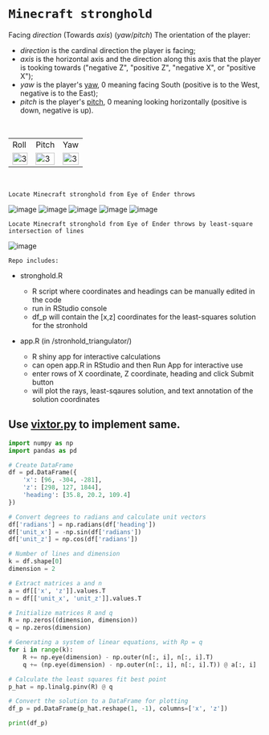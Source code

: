 # `Minecraft stronghold`

<tr>
<td>Facing <i>direction</i> (Towards <i>axis</i>) (<i>yaw</i>/<i>pitch</i>)
</td>
<td>The orientation of the player:
<ul><li><i>direction</i> is the cardinal direction the player is facing;</li>
<li><i>axis</i> is the horizontal axis and the direction along this axis that the player is tooking towards ("negative Z", "positive Z", "negative X", or "positive X");</li>
<li><i>yaw</i> is the player's <a href="https://en.wikipedia.org/wiki/Aircraft_principal_axes" class="extiw" title="wikipedia:Aircraft principal axes">yaw</a>, 0 meaning facing South (positive is to the West, negative is to the East);</li>
<li><i>pitch</i> is the player's <a href="https://en.wikipedia.org/wiki/Aircraft_principal_axes" class="extiw" title="wikipedia:Aircraft principal axes">pitch</a>, 0 meaning looking horizontally (positive is down, negative is up).</li></ul>
</td>
</tr>

<br>
<table>
<tr>
<td>Roll</td>
<td>Pitch</td>
<td>Yaw</td>
</tr>
<tr>
<td><img src="https://upload.wikimedia.org/wikipedia/commons/thumb/c/cc/Aileron_roll.gif/223px-Aileron_roll.gif" alt="3" width = '100%'></td>
<td><img src="https://upload.wikimedia.org/wikipedia/commons/thumb/e/ec/Aileron_pitch.gif/224px-Aileron_pitch.gif" alt="3" width = '100%'></td>
<td><img src="https://upload.wikimedia.org/wikipedia/commons/thumb/9/96/Aileron_yaw.gif/225px-Aileron_yaw.gif" alt="3" width = '100%'></td>
</tr>
</table>
<br>

    Locate Minecraft stronghold from Eye of Ender throws
    
![image](https://github.com/imvickykumar999/minecraft_stronghold/assets/50515418/bf7dc07b-e7c7-46e3-9952-cada71fe6449)
![image](https://github.com/imvickykumar999/minecraft_stronghold/assets/50515418/47b0a8f3-fe00-454b-92af-3990a5e9afed)
![image](https://github.com/imvickykumar999/minecraft_stronghold/assets/50515418/320527c8-1802-4115-950a-09c80da36f29)
![image](https://github.com/imvickykumar999/minecraft_stronghold/assets/50515418/861c3aa4-083b-469e-a777-587bf5931fe8)
![image](https://github.com/imvickykumar999/minecraft_stronghold/assets/50515418/9e48647a-1325-40f3-b8de-b5f2ea556b8c)

    Locate Minecraft stronghold from Eye of Ender throws by least-square intersection of lines

![image](https://github.com/imvickykumar999/minecraft_stronghold/assets/50515418/e8b9cbea-39d2-40a0-b85f-1de40c8c7c0e)

    Repo includes:

* stronghold.R
  * R script where coordinates and headings can be manually edited in the code
  * run in RStudio console
  * df_p will contain the [x,z] coordinates for the least-squares solution for the stronhold
  
* app.R (in /stronhold_triangulator/)
  * R shiny app for interactive calculations
  * can open app.R in RStudio and then Run App for interactive use
  * enter rows of X coordinate, Z coordinate, heading and click Submit button
  * will plot the rays, least-sqaures solution, and text annotation of the solution coordinates


## Use [vixtor.py](https://github.com/imvickykumar999/100th-Repository-First-Milestones/blob/main/PYPI%20python%20package/multivicks/vixtor.py#L108) to implement same.

```python
import numpy as np
import pandas as pd

# Create DataFrame
df = pd.DataFrame({
    'x': [96, -304, -281],
    'z': [298, 127, 1844],
    'heading': [35.8, 20.2, 109.4]
})

# Convert degrees to radians and calculate unit vectors
df['radians'] = np.radians(df['heading'])
df['unit_x'] = -np.sin(df['radians'])
df['unit_z'] = np.cos(df['radians'])

# Number of lines and dimension
k = df.shape[0]
dimension = 2

# Extract matrices a and n
a = df[['x', 'z']].values.T
n = df[['unit_x', 'unit_z']].values.T

# Initialize matrices R and q
R = np.zeros((dimension, dimension))
q = np.zeros(dimension)

# Generating a system of linear equations, with Rp = q
for i in range(k):
    R += np.eye(dimension) - np.outer(n[:, i], n[:, i].T)
    q += (np.eye(dimension) - np.outer(n[:, i], n[:, i].T)) @ a[:, i]

# Calculate the least squares fit best point
p_hat = np.linalg.pinv(R) @ q

# Convert the solution to a DataFrame for plotting
df_p = pd.DataFrame(p_hat.reshape(1, -1), columns=['x', 'z'])

print(df_p)
```
